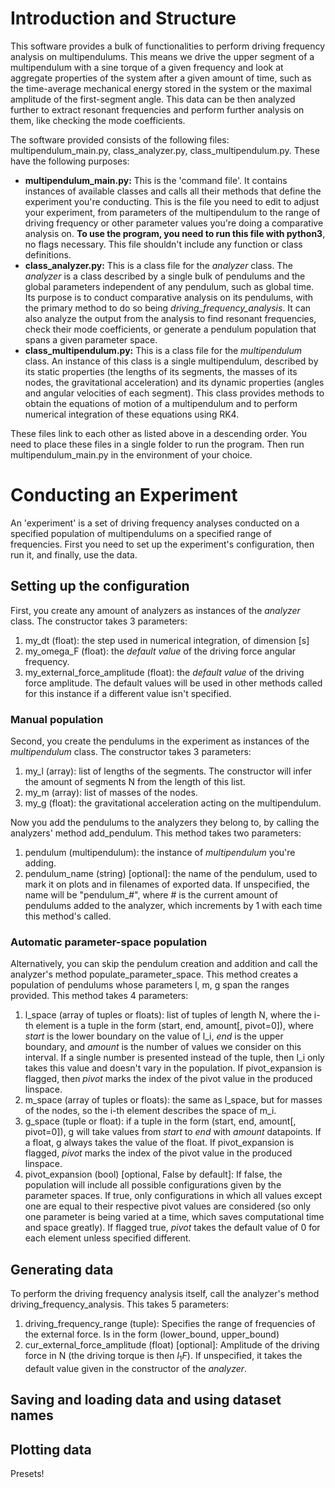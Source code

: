 
# Introduction and Structure

This software provides a bulk of functionalities to perform driving frequency analysis on multipendulums. This means we drive the upper segment of a multipendulum with a sine torque of a given frequency and look at aggregate properties of the system after a given amount of time, such as the time-average mechanical energy stored in the system or the maximal amplitude of the first-segment angle. This data can be then analyzed further to extract resonant frequencies and perform further analysis on them, like checking the mode coefficients.

The software provided consists of the following files: multipendulum_main.py, class_analyzer.py, class_multipendulum.py. These have the following purposes:
- **multipendulum_main.py:** This is the 'command file'. It contains instances of available classes and calls all their methods that define the experiment you're conducting. This is the file you need to edit to adjust your experiment, from parameters of the multipendulum to the range of driving frequency or other parameter values you're doing a comparative analysis on. **To use the program, you need to run this file with python3**, no flags necessary. This file shouldn't include any function or class definitions.
- **class_analyzer.py:** This is a class file for the _analyzer_ class. The _analyzer_ is a class described by a single bulk of pendulums and the global parameters independent of any pendulum, such as global time. Its purpose is to conduct comparative analysis on its pendulums, with the primary method to do so being _driving_frequency_analysis_. It can also analyze the output from the analysis to find resonant frequencies, check their mode coefficients, or generate a pendulum population that spans a given parameter space.
- **class_multipendulum.py:** This is a class file for the _multipendulum_ class. An instance of this class is a single multipendulum, described by its static properties (the lengths of its segments, the masses of its nodes, the gravitational acceleration) and its dynamic properties (angles and angular velocities of each segment). This class provides methods to obtain the equations of motion of a multipendulum and to perform numerical integration of these equations using RK4.

These files link to each other as listed above in a descending order. You need to place these files in a single folder to run the program. Then run multipendulum_main.py in the environment of your choice.

# Conducting an Experiment

An 'experiment' is a set of driving frequency analyses conducted on a specified population of multipendulums on a specified range of frequencies. First you need to set up the experiment's configuration, then run it, and finally, use the data.

## Setting up the configuration

First, you create any amount of analyzers as instances of the _analyzer_ class. The constructor takes 3 parameters:
1. my_dt (float): the step used in numerical integration, of dimension [s]
2. my_omega_F (float): the *default value* of the driving force angular frequency.
3. my_external_force_amplitude (float): the *default value* of the driving force amplitude.
The default values will be used in other methods called for this instance if a different value isn't specified.

### Manual population

Second, you create the pendulums in the experiment as instances of the _multipendulum_ class. The constructor takes 3 parameters:
1. my_l (array): list of lengths of the segments. The constructor will infer the amount of segments N from the length of this list.
2. my_m (array): list of masses of the nodes.
3. my_g (float): the gravitational acceleration acting on the multipendulum.

Now you add the pendulums to the analyzers they belong to, by calling the analyzers' method add_pendulum. This method takes two parameters:
1. pendulum (multipendulum): the instance of _multipendulum_ you're adding.
2. pendulum_name (string) [optional]: the name of the pendulum, used to mark it on plots and in filenames of exported data. If unspecified, the name will be "pendulum_#", where # is the current amount of pendulums added to the analyzer, which increments by 1 with each time this method's called.

### Automatic parameter-space population

Alternatively, you can skip the pendulum creation and addition and call the analyzer's method populate_parameter_space. This method creates a population of pendulums whose parameters l, m, g span the ranges provided. This method takes 4 parameters:
1. l_space (array of tuples or floats): list of tuples of length N, where the i-th element is a tuple in the form (start, end, amount[, pivot=0]), where _start_ is the lower boundary on the value of l_i, _end_ is the upper boundary, and _amount_ is the number of values we consider on this interval. If a single number is presented instead of the tuple, then l_i only takes this value and doesn't vary in the population. If pivot_expansion is flagged, then _pivot_ marks the index of the pivot value in the produced linspace.
2. m_space (array of tuples or floats): the same as l_space, but for masses of the nodes, so the i-th element describes the space of m_i.
3. g_space (tuple or float): if a tuple in the form (start, end, amount[, pivot=0]), g will take values from _start_ to _end_ with _amount_ datapoints. If a float, g always takes the value of the float. If pivot_expansion is flagged, _pivot_ marks the index of the pivot value in the produced linspace.
4. pivot_expansion (bool) [optional, False by default]: If false, the population will include all possible configurations given by the parameter spaces. If true, only configurations in which all values except one are equal to their respective pivot values are considered (so only one parameter is being varied at a time, which saves computational time and space greatly). If flagged true, _pivot_ takes the default value of 0 for each element unless specified different.

## Generating data

To perform the driving frequency analysis itself, call the analyzer's method driving_frequency_analysis. This takes 5 parameters:
1. driving_frequency_range (tuple): Specifies the range of frequencies of the external force. Is in the form (lower_bound, upper_bound)
2. cur_external_force_amplitude (float) [optional]: Amplitude of the driving force in N (the driving torque is then $l_1F$). If unspecified, it takes the default value given in the constructor of the _analyzer_.

## Saving and loading data and using dataset names

## Plotting data
Presets!
